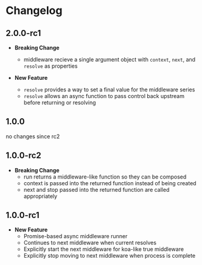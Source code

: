 # Changelog

## 2.0.0-rc1

* **Breaking Change**
  * middleware recieve a single argument object with `context`, `next`, and `resolve` as properties

* **New Feature**
  * `resolve` provides a way to set a final value for the middleware series
  * `resolve` allows an async function to pass control back upstream before returning or resolving

## 1.0.0

no changes since rc2

## 1.0.0-rc2

* **Breaking Change**
  * run returns a middleware-like function so they can be composed
  * context is passed into the returned function instead of being created
  * next and stop passed into the returned function are called appropriately

## 1.0.0-rc1

* **New Feature**
  * Promise-based async middleware runner
  * Continues to next middleware when current resolves
  * Explicitly start the next middleware for koa-like true middleware
  * Explicitly stop moving to next middleware when process is complete

